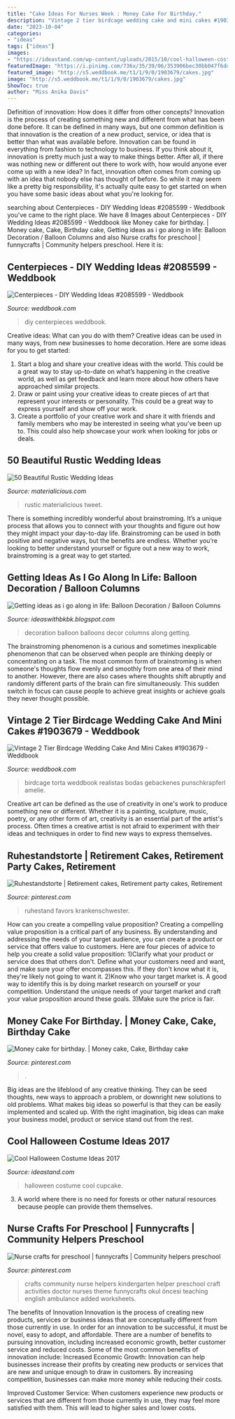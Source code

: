 ```yaml
---
title: "Cake Ideas For Nurses Week : Money Cake For Birthday."
description: "Vintage 2 tier birdcage wedding cake and mini cakes #1903679"
date: "2023-10-04"
categories:
- "ideas"
tags: ["ideas"]
images:
- "https://ideastand.com/wp-content/uploads/2015/10/cool-halloween-costume-ideas/13-cool-halloween-costume-ideas.jpg"
featuredImage: "https://i.pinimg.com/736x/35/39/06/353906bec30bb047f6ddbcedd2cf596f--nurse-crafts-nurses.jpg"
featured_image: "http://s5.weddbook.me/t1/1/9/0/1903679/cakes.jpg"
image: "http://s5.weddbook.me/t1/1/9/0/1903679/cakes.jpg"
ShowToc: true
author: "Miss Anika Davis"
---
```



Definition of innovation: How does it differ from other concepts?
Innovation is the process of creating something new and different from what has been done before. It can be defined in many ways, but one common definition is that innovation is the creation of a new product, service, or idea that is better than what was available before. Innovation can be found in everything from fashion to technology to business.
If you think about it, innovation is pretty much just a way to make things better. After all, if there was nothing new or different out there to work with, how would anyone ever come up with a new idea? In fact, innovation often comes from coming up with an idea that nobody else has thought of before. So while it may seem like a pretty big responsibility, it's actually quite easy to get started on when you have some basic ideas about what you're looking for.

	

		
searching about Centerpieces - DIY Wedding Ideas #2085599 - Weddbook you've came to the right place. We have 8 Images about Centerpieces - DIY Wedding Ideas #2085599 - Weddbook like Money cake for birthday. | Money cake, Cake, Birthday cake, Getting ideas as i go along in life: Balloon Decoration / Balloon Columns and also Nurse crafts for preschool | funnycrafts | Community helpers preschool. Here it is:
		
    
## Centerpieces - DIY Wedding Ideas #2085599 - Weddbook

<img loading=lazy src="http://s3.weddbook.me/t1/2/0/8/2085599/diy-wedding-ideas.jpg" onerror="this.onerror=null;this.src='https://tse2.mm.bing.net/th?id=OIP.moVyFHBrvh65Wyk8OzjoQwHaLH&amp;pid=15.1';" alt="Centerpieces - DIY Wedding Ideas #2085599 - Weddbook">

_Source: weddbook.com_

>diy centerpieces weddbook. 

	

Creative ideas: What can you do with them?
Creative ideas can be used in many ways, from new businesses to home decoration. Here are some ideas for you to get started: 
1. Start a blog and share your creative ideas with the world. This could be a great way to stay up-to-date on what’s happening in the creative world, as well as get feedback and learn more about how others have approached similar projects. 
2. Draw or paint using your creative ideas to create pieces of art that represent your interests or personality. This could be a great way to express yourself and show off your work. 
3. Create a portfolio of your creative work and share it with friends and family members who may be interested in seeing what you’ve been up to. This could also help showcase your work when looking for jobs or deals. 

    
## 50 Beautiful Rustic Wedding Ideas

<img loading=lazy src="http://static.materialicious.com/images/50-beautiful-rustic-wedding-ideas-o.jpg" onerror="this.onerror=null;this.src='https://tse4.mm.bing.net/th?id=OIP.Ivf7n3lOrBoEdN8hNTd9awHaLI&amp;pid=15.1';" alt="50 Beautiful Rustic Wedding Ideas">

_Source: materialicious.com_

>rustic materialicious tweet. 

	

There is something incredibly wonderful about brainstroming. It’s a unique process that allows you to connect with your thoughts and figure out how they might impact your day-to-day life. Brainstroming can be used in both positive and negative ways, but the benefits are endless. Whether you’re looking to better understand yourself or figure out a new way to work, brainstroming is a great way to get started.

    
## Getting Ideas As I Go Along In Life: Balloon Decoration / Balloon Columns

<img loading=lazy src="http://2.bp.blogspot.com/-esDFAVJNTsY/UD6_DOxjb9I/AAAAAAAAAQs/XTsmIHEZQeA/s1600/decor+013.JPG" onerror="this.onerror=null;this.src='https://tse4.mm.bing.net/th?id=OIP.zf0XcNIaHNXbBGUPaIJgTQHaJ4&amp;pid=15.1';" alt="Getting ideas as i go along in life: Balloon Decoration / Balloon Columns">

_Source: ideaswithbkbk.blogspot.com_

>decoration balloon balloons decor columns along getting. 

	

The brainstroming phenomenon is a curious and sometimes inexplicable phenomenon that can be observed when people are thinking deeply or concentrating on a task. The most common form of brainstroming is when someone's thoughts flow evenly and smoothly from one area of their mind to another. However, there are also cases where thoughts shift abruptly and randomly different parts of the brain can fire simultaneously. This sudden switch in focus can cause people to achieve great insights or achieve goals they never thought possible.

    
## Vintage 2 Tier Birdcage Wedding Cake And Mini Cakes #1903679 - Weddbook

<img loading=lazy src="http://s5.weddbook.me/t1/1/9/0/1903679/cakes.jpg" onerror="this.onerror=null;this.src='https://tse4.mm.bing.net/th?id=OIP.y1je1Nl6mg5H4yRlYja7VAHaNJ&amp;pid=15.1';" alt="Vintage 2 Tier Birdcage Wedding Cake And Mini Cakes #1903679 - Weddbook">

_Source: weddbook.com_

>birdcage torta weddbook realistas bodas gebackenes punschkrapferl amelie. 

	

Creative art can be defined as the use of creativity in one's work to produce something new or different. Whether it is a painting, sculpture, music, poetry, or any other form of art, creativity is an essential part of the artist's process. Often times a creative artist is not afraid to experiment with their ideas and techniques in order to find new ways to express themselves.

    
## Ruhestandstorte | Retirement Cakes, Retirement Party Cakes, Retirement

<img loading=lazy src="https://i.pinimg.com/736x/8c/cd/00/8ccd00813bf66352508ac9c393a8fbe3.jpg" onerror="this.onerror=null;this.src='https://tse2.mm.bing.net/th?id=OIP.zW5nPX9CujgIkgNE8dukaQHaJ3&amp;pid=15.1';" alt="Ruhestandstorte | Retirement cakes, Retirement party cakes, Retirement">

_Source: pinterest.com_

>ruhestand favors krankenschwester. 

	

How can you create a compelling value proposition?
Creating a compelling value proposition is a critical part of any business. By understanding and addressing the needs of your target audience, you can create a product or service that offers value to customers. Here are four pieces of advice to help you create a solid value proposition:
1)Clarify what your product or service does that others don't. Define what your customers need and want, and make sure your offer encompasses this. If they don't know what it is, they're likely not going to want it.
2)Know who your target market is. A good way to identify this is by doing market research on yourself or your competition. Understand the unique needs of your target market and craft your value proposition around these goals.
3)Make sure the price is fair.

    
## Money Cake For Birthday. | Money Cake, Cake, Birthday Cake

<img loading=lazy src="https://i.pinimg.com/736x/69/5f/09/695f092a9fd82c65a98fb41a11379ff0.jpg" onerror="this.onerror=null;this.src='https://tse1.mm.bing.net/th?id=OIP.Iiu7W4h_Nv7fC1GGpZcx7AHaQB&amp;pid=15.1';" alt="Money cake for birthday. | Money cake, Cake, Birthday cake">

_Source: pinterest.com_

>. 

	

Big ideas are the lifeblood of any creative thinking. They can be seed thoughts, new ways to approach a problem, or downright new solutions to old problems. What makes big ideas so powerful is that they can be easily implemented and scaled up. With the right imagination, big ideas can make your business model, product or service stand out from the rest.

    
## Cool Halloween Costume Ideas 2017

<img loading=lazy src="https://ideastand.com/wp-content/uploads/2015/10/cool-halloween-costume-ideas/13-cool-halloween-costume-ideas.jpg" onerror="this.onerror=null;this.src='https://tse1.mm.bing.net/th?id=OIP.eNAhJ5UU1ZT690RKcznMcQHaPG&amp;pid=15.1';" alt="Cool Halloween Costume Ideas 2017">

_Source: ideastand.com_

>halloween costume cool cupcake. 

	

3. A world where there is no need for forests or other natural resources because people can provide them themselves. 

    
## Nurse Crafts For Preschool | Funnycrafts | Community Helpers Preschool

<img loading=lazy src="https://i.pinimg.com/736x/35/39/06/353906bec30bb047f6ddbcedd2cf596f--nurse-crafts-nurses.jpg" onerror="this.onerror=null;this.src='https://tse3.mm.bing.net/th?id=OIP.4kB1OAEhG6T4z0xH9AWzaAHaKh&amp;pid=15.1';" alt="Nurse crafts for preschool | funnycrafts | Community helpers preschool">

_Source: pinterest.com_

>crafts community nurse helpers kindergarten helper preschool craft activities doctor nurses theme funnycrafts okul öncesi teaching english ambulance added worksheets. 

	

The benefits of Innovation
Innovation is the process of creating new products, services or business ideas that are conceptually different from those currently in use. In order for an innovation to be successful, it must be novel, easy to adopt, and affordable. There are a number of benefits to pursuing innovation, including increased economic growth, better customer service and reduced costs. Some of the most common benefits of innovation include: 
Increased Economic Growth: Innovation can help businesses increase their profits by creating new products or services that are new and unique enough to draw in customers. By increasing competition, businesses can make more money while reducing their costs.

Improved Customer Service: When customers experience new products or services that are different from those currently in use, they may feel more satisfied with them. This will lead to higher sales and lower costs.

